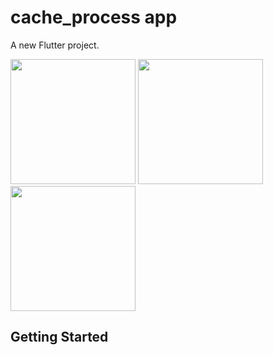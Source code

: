 # cache_process app

A new Flutter project.

<img src = "https://github.com/keremsaltik/Cache_Process/assets/141556976/2b0559a0-0865-476e-b465-a07cf73a099b" width = "200">    

<img src = "https://github.com/keremsaltik/Cache_Process/assets/141556976/3046582f-472e-4dfb-9988-270f1a9ce29c" width = "200">

<img src = "https://github.com/keremsaltik/Cache_Process/assets/141556976/2bd001c0-b33e-4eb0-b362-f0be0307444a" width = "200">    



## Getting Started


